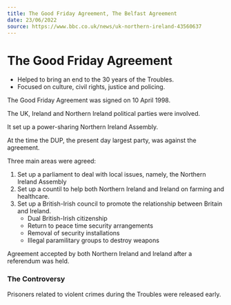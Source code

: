 ```yaml
---
title: The Good Friday Agreement, The Belfast Agreement
date: 23/06/2022
source: https://www.bbc.co.uk/news/uk-northern-ireland-43560637
---
```


# The Good Friday Agreement

- Helped to bring an end to the 30 years of the Troubles.
- Focused on culture, civil rights, justice and policing.

The Good Friday Agreement was signed on 10 April 1998.

The UK, Ireland and Northern Ireland political parties were involved.

It set up a power-sharing Northern Ireland Assembly.

At the time the DUP, the present day largest party, was against the agreement.

Three main areas were agreed:

1. Set up a parliament to deal with local issues, namely, the Northern Ireland Assembly
2. Set up a countil to help both Northern Ireland and Ireland on farming and healthcare.
3. Set up a British-Irish council to promote the relationship between Britain and Ireland. 
   - Dual British-Irish citizenship
   - Return to peace time security arrangements
   - Removal of security installations
   - Illegal paramilitary groups to destroy weapons
  
Agreement accepted by both Northern Ireland and Ireland after a referendum was held.

### The Controversy

Prisoners related to violent crimes during the Troubles were released early.
